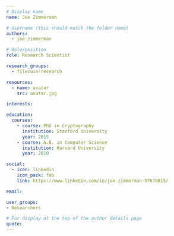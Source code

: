 ```yaml
---
# Display name
name: Joe Zimmerman

# Username (this should match the folder name)
authors:
  - joe-zimmerman

# Role/position
role: Research Scientist

research_groups:
  - filecoin-research

resources:
  - name: avatar
    src: avatar.jpg

interests:

education:
  courses:
    - course: PhD in Cryptography
      institution: Stanford University
      year: 2015
    - course: A.B. in Computer Science
      institution: Harvard University
      year: 2010

social:
  - icon: linkedin
    icon_pack: fab
    link: https://www.linkedin.com/in/joe-zimmerman-97679815/

email:

user_groups:
- Researchers

# For display at the top of the author details page
quote:
---
```

